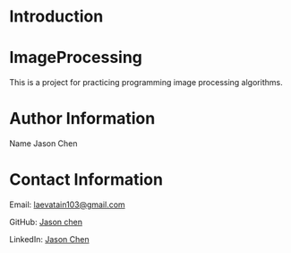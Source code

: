 
# Introduction

# ImageProcessing

This is a project for practicing programming image processing algorithms.

# **Author Information**

Name
Jason Chen
  
# **Contact Information**

Email: <laevatain103@gmail.com>

GitHub: [Jason chen](https://github.com/jasonchenwork)

LinkedIn: [Jason Chen](https://www.linkedin.com/in/tsungchun-chen-996729186/)
